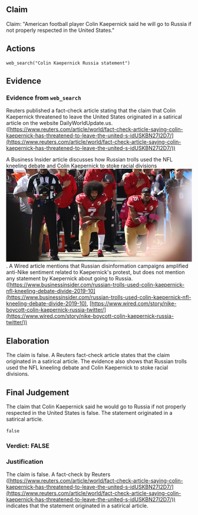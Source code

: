 ## Claim
Claim: "American football player Colin Kaepernick said he will go to Russia if not properly respected in the United States."

## Actions
```
web_search("Colin Kaepernick Russia statement")
```

## Evidence
### Evidence from `web_search`
Reuters published a fact-check article stating that the claim that Colin Kaepernick threatened to leave the United States originated in a satirical article on the website DailyWorldUpdate.us. ([https://www.reuters.com/article/world/fact-check-article-saying-colin-kaepernick-has-threatened-to-leave-the-united-s-idUSKBN27I2D7/](https://www.reuters.com/article/world/fact-check-article-saying-colin-kaepernick-has-threatened-to-leave-the-united-s-idUSKBN27I2D7/))

A Business Insider article discusses how Russian trolls used the NFL kneeling debate and Colin Kaepernick to stoke racial divisions ![image 2168](media/2025-08-07_20-04-1754597057-334572.jpg). A Wired article mentions that Russian disinformation campaigns amplified anti-Nike sentiment related to Kaepernick's protest, but does not mention any statement by Kaepernick about going to Russia. ([https://www.businessinsider.com/russian-trolls-used-colin-kaepernick-nfl-kneeling-debate-divide-2019-10](https://www.businessinsider.com/russian-trolls-used-colin-kaepernick-nfl-kneeling-debate-divide-2019-10), [https://www.wired.com/story/nike-boycott-colin-kaepernick-russia-twitter/](https://www.wired.com/story/nike-boycott-colin-kaepernick-russia-twitter/))


## Elaboration
The claim is false. A Reuters fact-check article states that the claim originated in a satirical article. The evidence also shows that Russian trolls used the NFL kneeling debate and Colin Kaepernick to stoke racial divisions.


## Final Judgement
The claim that Colin Kaepernick said he would go to Russia if not properly respected in the United States is false. The statement originated in a satirical article.

`false`

### Verdict: FALSE

### Justification
The claim is false. A fact-check by Reuters ([https://www.reuters.com/article/world/fact-check-article-saying-colin-kaepernick-has-threatened-to-leave-the-united-s-idUSKBN27I2D7/](https://www.reuters.com/article/world/fact-check-article-saying-colin-kaepernick-has-threatened-to-leave-the-united-s-idUSKBN27I2D7/)) indicates that the statement originated in a satirical article.

